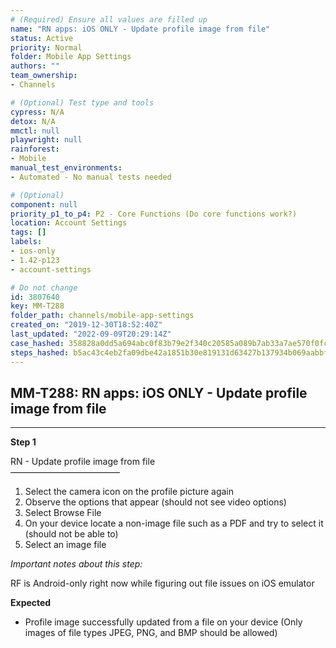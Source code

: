 ```yaml
---
# (Required) Ensure all values are filled up
name: "RN apps: iOS ONLY - Update profile image from file"
status: Active
priority: Normal
folder: Mobile App Settings
authors: ""
team_ownership: 
- Channels

# (Optional) Test type and tools
cypress: N/A
detox: N/A
mmctl: null
playwright: null
rainforest: 
- Mobile
manual_test_environments: 
- Automated - No manual tests needed

# (Optional)
component: null
priority_p1_to_p4: P2 - Core Functions (Do core functions work?)
location: Account Settings
tags: []
labels: 
- ios-only
- 1.42-p123
- account-settings

# Do not change
id: 3807640
key: MM-T288
folder_path: channels/mobile-app-settings
created_on: "2019-12-30T18:52:40Z"
last_updated: "2022-09-09T20:29:14Z"
case_hashed: 358828a0dd5a694abc0f83b79e2f340c20585a089b7ab33a7ae570f0fc5709c2d05ab97be8bce981d8d26f758c608bfb
steps_hashed: b5ac43c4eb2fa09dbe42a1851b30e819131d63427b137934b069aabbfb28fb19165cdd54375666c192d19cf916966452
---
```


## MM-T288: RN apps: iOS ONLY - Update profile image from file

---

**Step 1**

RN - Update profile image from file\
–––––––––––––––––––––––––

1. Select the camera icon on the profile picture again
2. Observe the options that appear (should not see video options)
3. Select Browse File
4. On your device locate a non-image file such as a PDF and try to select it (should not be able to)
5. Select an image file

_Important notes about this step:_

RF is Android-only right now while figuring out file issues on iOS emulator

**Expected**

- Profile image successfully updated from a file on your device (Only images of file types JPEG, PNG, and BMP should be allowed)
